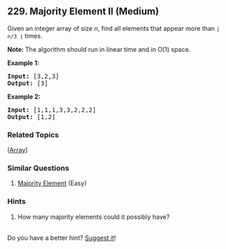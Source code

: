 <!--|This file generated by command(leetcode description); DO NOT EDIT.    |-->
<!--+----------------------------------------------------------------------+-->
<!--|@author    Openset <openset.wang@gmail.com>                           |-->
<!--|@link      https://github.com/openset                                 |-->
<!--|@home      https://github.com/openset/leetcode                        |-->
<!--+----------------------------------------------------------------------+-->

## 229. Majority Element II (Medium)

<p>Given an integer array of size <i>n</i>, find all elements that appear more than <code>&lfloor; n/3 &rfloor;</code> times.</p>

<p><strong>Note: </strong>The algorithm should run in linear time and in O(1) space.</p>

<p><strong>Example 1:</strong></p>

<pre>
<strong>Input:</strong> [3,2,3]
<strong>Output:</strong> [3]</pre>

<p><strong>Example 2:</strong></p>

<pre>
<strong>Input:</strong> [1,1,1,3,3,2,2,2]
<strong>Output:</strong> [1,2]</pre>


### Related Topics
[[Array](https://github.com/openset/leetcode/tree/master/tag/array/README.md)] 

### Similar Questions
  1. [Majority Element](https://github.com/openset/leetcode/tree/master/problems/majority-element) (Easy)

### Hints
  1. How many majority elements could it possibly have?
<br/>
Do you have a better hint? <a href="mailto:admin@leetcode.com?subject=Hints for Majority Element II" target="_blank">Suggest it</a>!

